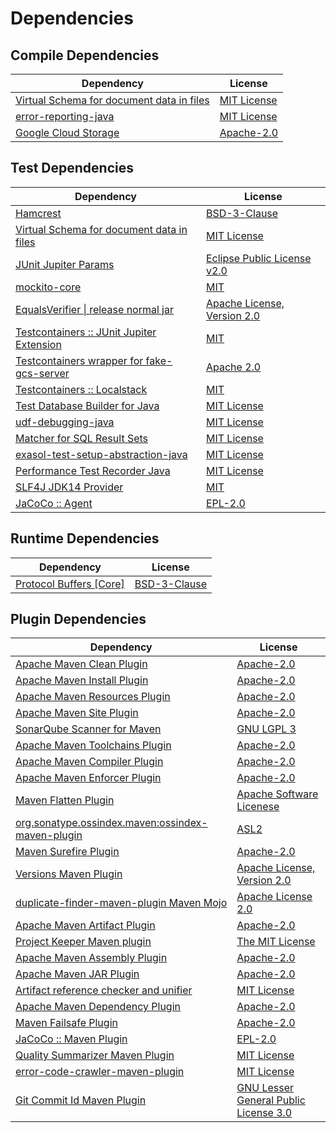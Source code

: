 <!-- @formatter:off -->
# Dependencies

## Compile Dependencies

| Dependency                                     | License          |
| ---------------------------------------------- | ---------------- |
| [Virtual Schema for document data in files][0] | [MIT License][1] |
| [error-reporting-java][2]                      | [MIT License][3] |
| [Google Cloud Storage][4]                      | [Apache-2.0][5]  |

## Test Dependencies

| Dependency                                       | License                          |
| ------------------------------------------------ | -------------------------------- |
| [Hamcrest][6]                                    | [BSD-3-Clause][7]                |
| [Virtual Schema for document data in files][0]   | [MIT License][1]                 |
| [JUnit Jupiter Params][8]                        | [Eclipse Public License v2.0][9] |
| [mockito-core][10]                               | [MIT][11]                        |
| [EqualsVerifier \| release normal jar][12]       | [Apache License, Version 2.0][5] |
| [Testcontainers :: JUnit Jupiter Extension][13]  | [MIT][14]                        |
| [Testcontainers wrapper for fake-gcs-server][15] | [Apache 2.0][16]                 |
| [Testcontainers :: Localstack][13]               | [MIT][14]                        |
| [Test Database Builder for Java][17]             | [MIT License][18]                |
| [udf-debugging-java][19]                         | [MIT License][20]                |
| [Matcher for SQL Result Sets][21]                | [MIT License][22]                |
| [exasol-test-setup-abstraction-java][23]         | [MIT License][24]                |
| [Performance Test Recorder Java][25]             | [MIT License][26]                |
| [SLF4J JDK14 Provider][27]                       | [MIT][28]                        |
| [JaCoCo :: Agent][29]                            | [EPL-2.0][30]                    |

## Runtime Dependencies

| Dependency                    | License            |
| ----------------------------- | ------------------ |
| [Protocol Buffers [Core]][31] | [BSD-3-Clause][32] |

## Plugin Dependencies

| Dependency                                              | License                                     |
| ------------------------------------------------------- | ------------------------------------------- |
| [Apache Maven Clean Plugin][33]                         | [Apache-2.0][5]                             |
| [Apache Maven Install Plugin][34]                       | [Apache-2.0][5]                             |
| [Apache Maven Resources Plugin][35]                     | [Apache-2.0][5]                             |
| [Apache Maven Site Plugin][36]                          | [Apache-2.0][5]                             |
| [SonarQube Scanner for Maven][37]                       | [GNU LGPL 3][38]                            |
| [Apache Maven Toolchains Plugin][39]                    | [Apache-2.0][5]                             |
| [Apache Maven Compiler Plugin][40]                      | [Apache-2.0][5]                             |
| [Apache Maven Enforcer Plugin][41]                      | [Apache-2.0][5]                             |
| [Maven Flatten Plugin][42]                              | [Apache Software Licenese][5]               |
| [org.sonatype.ossindex.maven:ossindex-maven-plugin][43] | [ASL2][44]                                  |
| [Maven Surefire Plugin][45]                             | [Apache-2.0][5]                             |
| [Versions Maven Plugin][46]                             | [Apache License, Version 2.0][5]            |
| [duplicate-finder-maven-plugin Maven Mojo][47]          | [Apache License 2.0][48]                    |
| [Apache Maven Artifact Plugin][49]                      | [Apache-2.0][5]                             |
| [Project Keeper Maven plugin][50]                       | [The MIT License][51]                       |
| [Apache Maven Assembly Plugin][52]                      | [Apache-2.0][5]                             |
| [Apache Maven JAR Plugin][53]                           | [Apache-2.0][5]                             |
| [Artifact reference checker and unifier][54]            | [MIT License][55]                           |
| [Apache Maven Dependency Plugin][56]                    | [Apache-2.0][5]                             |
| [Maven Failsafe Plugin][57]                             | [Apache-2.0][5]                             |
| [JaCoCo :: Maven Plugin][58]                            | [EPL-2.0][30]                               |
| [Quality Summarizer Maven Plugin][59]                   | [MIT License][60]                           |
| [error-code-crawler-maven-plugin][61]                   | [MIT License][62]                           |
| [Git Commit Id Maven Plugin][63]                        | [GNU Lesser General Public License 3.0][64] |

[0]: https://github.com/exasol/virtual-schema-common-document-files/
[1]: https://github.com/exasol/virtual-schema-common-document-files/blob/main/LICENSE
[2]: https://github.com/exasol/error-reporting-java/
[3]: https://github.com/exasol/error-reporting-java/blob/main/LICENSE
[4]: https://github.com/googleapis/java-storage
[5]: https://www.apache.org/licenses/LICENSE-2.0.txt
[6]: http://hamcrest.org/JavaHamcrest/
[7]: https://raw.githubusercontent.com/hamcrest/JavaHamcrest/master/LICENSE
[8]: https://junit.org/junit5/
[9]: https://www.eclipse.org/legal/epl-v20.html
[10]: https://github.com/mockito/mockito
[11]: https://opensource.org/licenses/MIT
[12]: https://www.jqno.nl/equalsverifier
[13]: https://java.testcontainers.org
[14]: http://opensource.org/licenses/MIT
[15]: https://github.com/Aiven-Open/testcontainers-fake-gcs-server
[16]: http://www.apache.org/licenses/LICENSE-2.0
[17]: https://github.com/exasol/test-db-builder-java/
[18]: https://github.com/exasol/test-db-builder-java/blob/main/LICENSE
[19]: https://github.com/exasol/udf-debugging-java/
[20]: https://github.com/exasol/udf-debugging-java/blob/main/LICENSE
[21]: https://github.com/exasol/hamcrest-resultset-matcher/
[22]: https://github.com/exasol/hamcrest-resultset-matcher/blob/main/LICENSE
[23]: https://github.com/exasol/exasol-test-setup-abstraction-java/
[24]: https://github.com/exasol/exasol-test-setup-abstraction-java/blob/main/LICENSE
[25]: https://github.com/exasol/performance-test-recorder-java/
[26]: https://github.com/exasol/performance-test-recorder-java/blob/main/LICENSE
[27]: http://www.slf4j.org
[28]: https://opensource.org/license/mit
[29]: https://www.eclemma.org/jacoco/index.html
[30]: https://www.eclipse.org/legal/epl-2.0/
[31]: https://developers.google.com/protocol-buffers/protobuf-java/
[32]: https://opensource.org/licenses/BSD-3-Clause
[33]: https://maven.apache.org/plugins/maven-clean-plugin/
[34]: https://maven.apache.org/plugins/maven-install-plugin/
[35]: https://maven.apache.org/plugins/maven-resources-plugin/
[36]: https://maven.apache.org/plugins/maven-site-plugin/
[37]: http://docs.sonarqube.org/display/PLUG/Plugin+Library/sonar-scanner-maven/sonar-maven-plugin
[38]: http://www.gnu.org/licenses/lgpl.txt
[39]: https://maven.apache.org/plugins/maven-toolchains-plugin/
[40]: https://maven.apache.org/plugins/maven-compiler-plugin/
[41]: https://maven.apache.org/enforcer/maven-enforcer-plugin/
[42]: https://www.mojohaus.org/flatten-maven-plugin/
[43]: https://sonatype.github.io/ossindex-maven/maven-plugin/
[44]: http://www.apache.org/licenses/LICENSE-2.0.txt
[45]: https://maven.apache.org/surefire/maven-surefire-plugin/
[46]: https://www.mojohaus.org/versions/versions-maven-plugin/
[47]: https://basepom.github.io/duplicate-finder-maven-plugin
[48]: http://www.apache.org/licenses/LICENSE-2.0.html
[49]: https://maven.apache.org/plugins/maven-artifact-plugin/
[50]: https://github.com/exasol/project-keeper/
[51]: https://github.com/exasol/project-keeper/blob/main/LICENSE
[52]: https://maven.apache.org/plugins/maven-assembly-plugin/
[53]: https://maven.apache.org/plugins/maven-jar-plugin/
[54]: https://github.com/exasol/artifact-reference-checker-maven-plugin/
[55]: https://github.com/exasol/artifact-reference-checker-maven-plugin/blob/main/LICENSE
[56]: https://maven.apache.org/plugins/maven-dependency-plugin/
[57]: https://maven.apache.org/surefire/maven-failsafe-plugin/
[58]: https://www.jacoco.org/jacoco/trunk/doc/maven.html
[59]: https://github.com/exasol/quality-summarizer-maven-plugin/
[60]: https://github.com/exasol/quality-summarizer-maven-plugin/blob/main/LICENSE
[61]: https://github.com/exasol/error-code-crawler-maven-plugin/
[62]: https://github.com/exasol/error-code-crawler-maven-plugin/blob/main/LICENSE
[63]: https://github.com/git-commit-id/git-commit-id-maven-plugin
[64]: http://www.gnu.org/licenses/lgpl-3.0.txt
